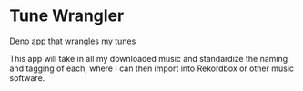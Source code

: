 # Tune Wrangler

Deno app that wrangles my tunes

This app will take in all my downloaded music and standardize the naming and tagging of each, where I can then import into Rekordbox or other music software.
